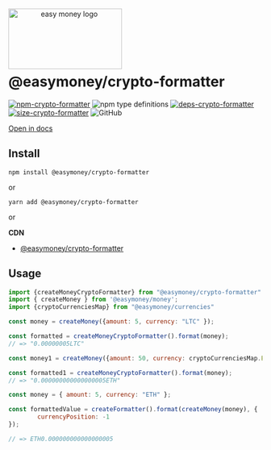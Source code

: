 <div align="center" style="width: 225px;height: 120px">
<br/>

<img src="https://easymoney.now.sh/img/logo.png" align="right"
     alt="easy money logo" width="225" height="120"></img>  

</div>


# @easymoney/crypto-formatter

[![npm-crypto-formatter]][pack-crypto-formatter] ![npm type definitions]  [![deps-crypto-formatter]][david-crypto-formatter]  [![size-crypto-formatter]][pho-crypto-formatter] ![GitHub]


[npm-crypto-formatter]: https://img.shields.io/npm/v/@easymoney/crypto-formatter?color=blue
[pack-crypto-formatter]: https://www.npmjs.com/package/@easymoney/crypto-formatter
[npm type definitions]: https://img.shields.io/npm/types/@easymoney/crypto-formatter?color=blue
[deps-crypto-formatter]: https://david-dm.org/frolovdev/easymoney/status.svg?path=packages/crypto-formatter
[david-crypto-formatter]: https://david-dm.org/frolovdev/easymoney?path=packages/crypto-formatter
[size-crypto-formatter]: https://img.shields.io/bundlephobia/minzip/@easymoney/crypto-formatter
[pho-crypto-formatter]: https://bundlephobia.com/result?p=@easymoney/crypto-formatter
[GitHub]: https://img.shields.io/npm/l/@easymoney/crypto-formatter



[Open in docs](https://easymoney.now.sh/docs/api/crypto-formatter/createMoneyCryptoFormatter/Description)

## Install

```
npm install @easymoney/crypto-formatter
```

or

```
yarn add @easymoney/crypto-formatter
```

or

**CDN**
 - [@easymoney/crypto-formatter](https://unpkg.com/@easymoney/crypto-formatter)
 
## Usage

```js
import {createMoneyCryptoFormatter} from "@easymoney/crypto-formatter"
import { createMoney } from '@easymoney/money';
import {cryptoCurrenciesMap} from "@easymoney/currencies"

const money = createMoney({amount: 5, currency: "LTC" });

const formatted = createMoneyCryptoFormatter().format(money);
// => "0.00000005LTC"

const money1 = createMoney({amount: 50, currency: cryptoCurrenciesMap.ETH });

const formatted1 = createMoneyCryptoFormatter().format(money);
// => "0.000000000000000005ETH"

const money = { amount: 5, currency: "ETH" };

const formattedValue = createFormatter().format(createMoney(money), {
        currencyPosition: -1
});

// => ETH0.000000000000000005
```